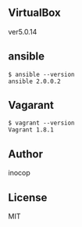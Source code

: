 ## VirtualBox
ver5.0.14

## ansible
```
$ ansible --version
ansible 2.0.0.2
```

## Vagarant
```
$ vagrant --version
Vagrant 1.8.1
```

## Author
inocop

## License
MIT